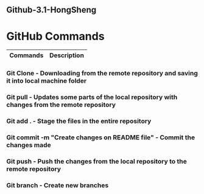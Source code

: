## Github-3.1-HongSheng
 
# GitHub Commands

| Commands | Description |
| ------ | ------ |

### Git Clone - Downloading from the remote repository and saving it into local machine folder

### Git pull - Updates some parts of the local repository with changes from the remote repository

### Git add . - Stage the files in the entire repository

### Git commit -m "Create changes on README file" - Commit the changes made

### Git push - Push the changes from the local repository to the remote repository

### Git branch - Create new branches
